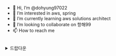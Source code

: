 - 👋 Hi, I’m @dohyung97022
- 👀 I’m interested in aws, spring
- 🌱 I’m currently learning aws solutions architect
- 💞️ I’m looking to collaborate on 항해99
- 📫 How to reach me 

<br>
<details>
<summary>드랍다운</summary>
<br>

드랍다운 내용
</details>
<br>


<!---
dohyung97022/dohyung97022 is a ✨ special ✨ repository because its `README.md` (this file) appears on your GitHub profile.
You can click the Preview link to take a look at your changes.
--->

